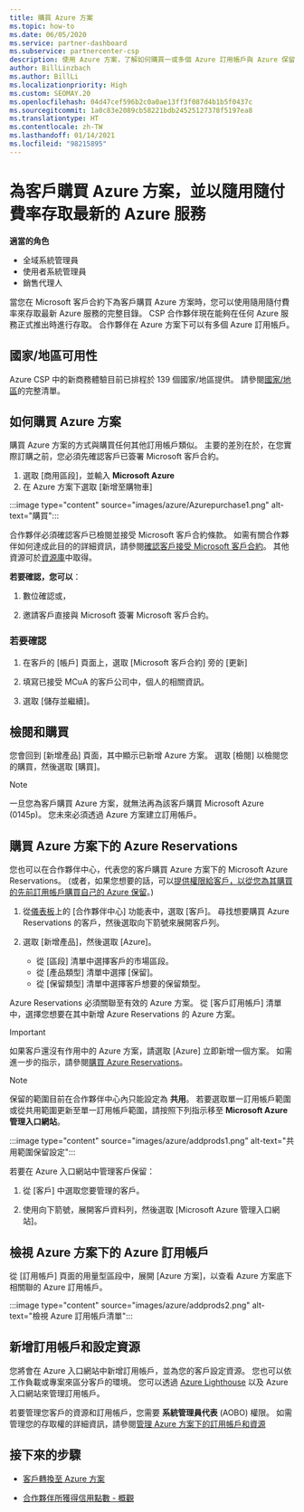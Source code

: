 ```yaml
---
title: 購買 Azure 方案
ms.topic: how-to
ms.date: 06/05/2020
ms.service: partner-dashboard
ms.subservice: partnercenter-csp
description: 使用 Azure 方案，了解如何購買一或多個 Azure 訂用帳戶與 Azure 保留，以設定資源及檢視或新增訂用帳戶。
author: BillLinzbach
ms.author: BillLi
ms.localizationpriority: High
ms.custom: SEOMAY.20
ms.openlocfilehash: 04d47cef596b2c0a0ae13ff3f087d4b1b5f0437c
ms.sourcegitcommit: 1a0c83e2089cb58221bdb24525127378f5197ea8
ms.translationtype: HT
ms.contentlocale: zh-TW
ms.lasthandoff: 01/14/2021
ms.locfileid: "98215895"
---
```

# <a name="purchase-the-azure-plan-for-customers--access-the-latest-azure-services-at-pay-as-you-go-rates"></a>為客戶購買 Azure 方案，並以隨用隨付費率存取最新的 Azure 服務

**適當的角色**
- 全域系統管理員
- 使用者系統管理員
- 銷售代理人

當您在 Microsoft 客戶合約下為客戶購買 Azure 方案時，您可以使用隨用隨付費率來存取最新 Azure 服務的完整目錄。 CSP 合作夥伴現在能夠在任何 Azure 服務正式推出時進行存取。 合作夥伴在 Azure 方案下可以有多個 Azure 訂用帳戶。 

## <a name="countryregion-availability"></a>國家/地區可用性

Azure CSP 中的新商務體驗目前已排程於 139 個國家/地區提供。 請參閱[國家/地區](https://query.prod.cms.rt.microsoft.com/cms/api/am/binary/RE3QN0x)的完整清單。 

## <a name="how-to-purchase-azure-plan"></a>如何購買 Azure 方案

購買 Azure 方案的方式與購買任何其他訂用帳戶類似。 主要的差別在於，在您實際訂購之前，您必須先確認客戶已簽署 Microsoft 客戶合約。

1. 選取 [商用區段]，並輸入 **Microsoft Azure** 
2. 在 Azure 方案下選取 [新增至購物車]

:::image type="content" source="images/azure/Azurepurchase1.png" alt-text="購買":::

合作夥伴必須確認客戶已檢閱並接受 Microsoft 客戶合約條款。 如需有關合作夥伴如何達成此目的的詳細資訊，請參閱[確認客戶接受 Microsoft 客戶合約](confirm-customer-agreement.md)。 其他資源可於[資源庫](https://partner.microsoft.com/resources/collection/Microsoft-Customer-Agreement-in-the-CSP-program#/)中取得。

**若要確認，您可以**： 

1. 數位確認或，

2. 邀請客戶直接與 Microsoft 簽署 Microsoft 客戶合約。 

### <a name="to-confirm"></a>若要確認 

1. 在客戶的 [帳戶] 頁面上，選取 [Microsoft 客戶合約] 旁的 [更新]  

2. 填寫已接受 MCuA 的客戶公司中，個人的相關資訊。

3. 選取 [儲存並繼續]。  

## <a name="review-and-buy"></a>檢閱和購買

您會回到 [新增產品] 頁面，其中顯示已新增 Azure 方案。 選取 [檢閱] 以檢閱您的購買，然後選取 [購買]。 

>[!Note]
>一旦您為客戶購買 Azure 方案，就無法再為該客戶購買 Microsoft Azure (0145p)。 您未來必須透過 Azure 方案建立訂用帳戶。

## <a name="purchase-azure-reservations-under-the-azure-plan"></a>購買 Azure 方案下的 Azure Reservations 
  
您也可以在合作夥伴中心，代表您的客戶購買 Azure 方案下的 Microsoft Azure Reservations。 (或者，如果您想要的話，可以[提供權限給客戶，以從您為其購買的先前訂用帳戶購買自己的 Azure 保留](give-customers-permission.md)。)

1. 從[儀表板](https://partner.microsoft.com/dashboard/)上的 [合作夥伴中心] 功能表中，選取 [客戶]。 尋找想要購買 Azure Reservations 的客戶，然後選取向下箭號來展開客戶列。

2. 選取 [新增產品]，然後選取 [Azure]。 

   - 從 [區段] 清單中選擇客戶的市場區段。
   - 從 [產品類型] 清單中選擇 [保留]。
   - 從 [保留類型] 清單中選擇客戶想要的保留類型。

Azure Reservations 必須關聯至有效的 Azure 方案。 從 [客戶訂用帳戶] 清單中，選擇您想要在其中新增 Azure Reservations 的 Azure 方案。 

>[!Important] 
>如果客戶還沒有作用中的 Azure 方案，請選取 [Azure] 立即新增一個方案。 如需進一步的指示，請參閱[購買 Azure Reservations](azure-reservations-buying.md#purchase-azure-reservations)。

>[!Note]
>保留的範圍目前在合作夥伴中心內只能設定為 **共用**。 若要選取單一訂用帳戶範圍或從共用範圍更新至單一訂用帳戶範圍，請按照下列指示移至 **Microsoft Azure 管理入口網站**。 

:::image type="content" source="images/azure/addprods1.png" alt-text="共用範圍保留設定":::

若要在 Azure 入口網站中管理客戶保留： 

1. 從 [客戶] 中選取您要管理的客戶。 

2. 使用向下箭號，展開客戶資料列，然後選取 [Microsoft Azure 管理入口網站]。  
 
## <a name="view-azure-subscriptions-under-the-azure-plan"></a>檢視 Azure 方案下的 Azure 訂用帳戶

從 [訂用帳戶] 頁面的用量型區段中，展開 [Azure 方案]，以查看 Azure 方案底下相關聯的 Azure 訂用帳戶。

:::image type="content" source="images/azure/addprods2.png" alt-text="檢視 Azure 訂用帳戶清單"::: 


## <a name="add-subscriptions-and-configure-resources"></a>新增訂用帳戶和設定資源

您將會在 Azure 入口網站中新增訂用帳戶，並為您的客戶設定資源。 您也可以依工作負載或專案來區分客戶的環境。 您可以透過 [Azure Lighthouse](https://azure.microsoft.com/services/azure-lighthouse/) 以及 Azure 入口網站來管理訂用帳戶。 

若要管理您客戶的資源和訂用帳戶，您需要 **系統管理員代表** (AOBO) 權限。 如需管理您的存取權的詳細資訊，請參閱[管理 Azure 方案下的訂用帳戶和資源](azure-plan-manage.md)

## <a name="next-steps"></a>接下來的步驟

- [客戶轉換至 Azure 方案](azure-plan-transition.md)

- [合作夥伴所獲得信用點數 - 概觀](partner-earned-credit.md)
